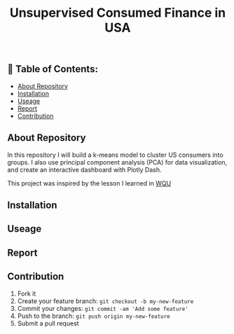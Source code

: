 <h1 align="center"> Unsupervised Consumed Finance in USA  </h1>

<br>

## 📃 Table of Contents:
  - [About Repository](#-about-repository)
  - [Installation](#-installation)
  - [Useage](#-useage)
  - [Report](#-report)
  - [Contribution](#-contribution)

## About Repository
In this repository I will build a k-means model to cluster US consumers into groups. I also use principal component analysis (PCA) for data visualization, and create an interactive dashboard with Plotly Dash.

This project was inspired by the lesson I learned in [WQU](https://www.wqu.edu/)
## Installation

## Useage

## Report

## Contribution
1. Fork it
2. Create your feature branch: `git checkout -b my-new-feature`
3. Commit your changes: `git commit -am 'Add some feature'`
4. Push to the branch: `git push origin my-new-feature`
5. Submit a pull request
